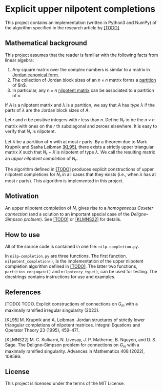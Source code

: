 # Explicit upper nilpotent completions

This project contains an implementation (written in Python3 and NumPy) of the algorithm specified in the research article by [[TODO]](#1).

## Mathematical background

This project assumes that the reader is familiar with the following facts from linear algebra:
1. Any square matrix over the complex numbers is similar to a matrix in [Jordan canonical form](https://en.wikipedia.org/wiki/Jordan_normal_form).
2. The collection of Jordan block sizes of an $n\times n$ matrix forms a [partition](https://en.wikipedia.org/wiki/Partition_(number_theory)) of $n$.
3. In particular, any $n\times n$ [nilpotent matrix](https://en.wikipedia.org/wiki/Nilpotent_matrix) can be associated to a partition of $n$.

If $A$ is a nilpotent matrix and $\lambda$ is a partition, we say that $A$ has _type_ $\lambda$ if the parts of $\lambda$ are the Jordan block sizes of $A$.

Let $r$ and $n$ be positive integers with $r$ less than $n$. Define $N_r$ to be the $n\times n$ matrix with ones on the $r$ th subdiagonal and zeroes elsewhere. It is easy to verify that $N_r$ is nilpotent.

Let $\lambda$ be a partition of $n$ with at most $r$ parts. By a theorem due to Mark Krupnik and Sasha Leibman [[KL95]](#2), there exists a strictly upper triangular matrix $X$ such that $N_r+X$ is nilpotent of type $\lambda$. We call the resulting matrix an _upper nilpotent completion_ of $N_r$.

The algorithm defined in [[TODO]](#1) produces explicit constructions of upper nilpotent completions for $N_r$ in all cases that they exists (i.e., when $\lambda$ has at most $r$ parts). This algorithm is implemented in this project.

## Motivation

An upper nilpotent completion of $N_r$ gives rise to a _homogeneous Coxeter connection_ (and a solution to an important special case of the _Deligne–Simpson problem_). See [[TODO]](#1) or [[KLMNS22]](#3) for details.

## How to use

All of the source code is contained in one file: `nilp-completion.py`.

In `nilp-completion.py` are three functions. The first function, `nilpotent_completion()`, is the implementation of the upper nilpotent completion algorithm defined in [[TODO]](#1). The latter two functions, `partition_conjugate()` and `nilpotency_type()`, can be used for testing. The docstrings contains instructions for use and examples.

## References

<a id="1">[TODO]</a>
TODO. Explicit constructions of connections on $G_m$ with a maximally ramified irregular singularity (2023).

<a id="2">[KL95]</a>
M. Krupnik and A. Leibman. Jordan structures of strictly lower triangular completions of nilpotent matrices. Integral Equations and Operator Theory 23 (1995), 459–471.

<a id="3">[KLMNS22]</a>
M. C. Kulkarni, N. Livesay, J. P. Matherne, B. Nguyen, and D. S. Sage. The Deligne–Simpson problem for connections on $G_m$ with a maximally ramified singularity. Advances in Mathematics 408 (2022), 108596.

## License

This project is licensed under the terms of the MIT License.
